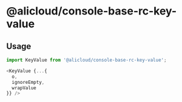 # @alicloud/console-base-rc-key-value

## Usage

```js
import KeyValue from '@alicloud/console-base-rc-key-value';

<KeyValue {...{
  o,
  ignoreEmpty,
  wrapValue
}} />
```

